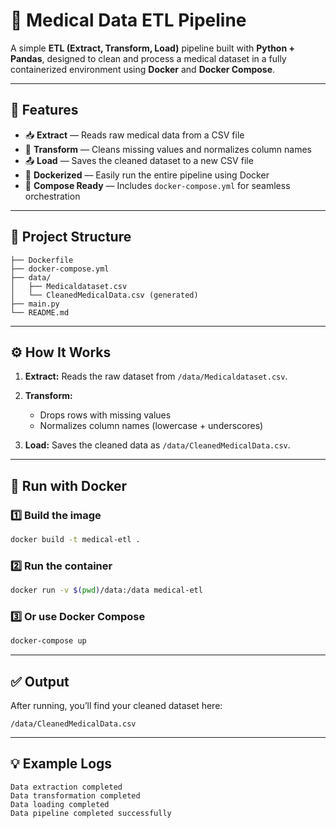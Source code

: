 
# 🧠 Medical Data ETL Pipeline

A simple **ETL (Extract, Transform, Load)** pipeline built with **Python + Pandas**, designed to clean and process a medical dataset in a fully containerized environment using **Docker** and **Docker Compose**.

---

## 🚀 Features

* 📥 **Extract** — Reads raw medical data from a CSV file
* 🔄 **Transform** — Cleans missing values and normalizes column names
* 📤 **Load** — Saves the cleaned dataset to a new CSV file
* 🐳 **Dockerized** — Easily run the entire pipeline using Docker
* 🧩 **Compose Ready** — Includes `docker-compose.yml` for seamless orchestration

---

## 📂 Project Structure

```
├── Dockerfile
├── docker-compose.yml
├── data/
│   ├── Medicaldataset.csv
│   └── CleanedMedicalData.csv (generated)
├── main.py
└── README.md
```

---

## ⚙️ How It Works

1. **Extract:** Reads the raw dataset from `/data/Medicaldataset.csv`.
2. **Transform:**

   * Drops rows with missing values
   * Normalizes column names (lowercase + underscores)
3. **Load:** Saves the cleaned data as `/data/CleanedMedicalData.csv`.

---

## 🐳 Run with Docker

### 1️⃣ Build the image

```bash
docker build -t medical-etl .
```

### 2️⃣ Run the container

```bash
docker run -v $(pwd)/data:/data medical-etl
```

### 3️⃣ Or use Docker Compose

```bash
docker-compose up
```

---

## ✅ Output

After running, you’ll find your cleaned dataset here:

```
/data/CleanedMedicalData.csv
```

---

## 💡 Example Logs

```
Data extraction completed  
Data transformation completed  
Data loading completed  
Data pipeline completed successfully  
```


